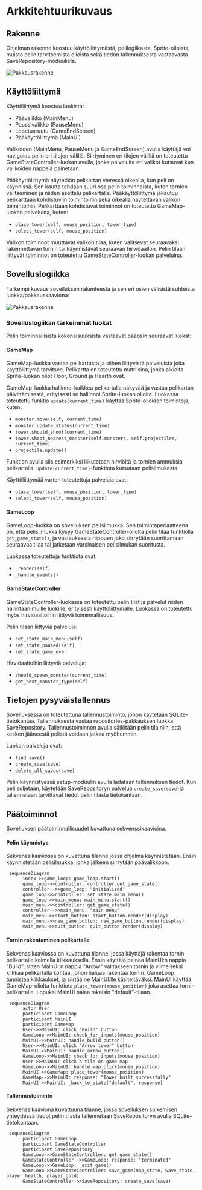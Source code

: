# Arkkitehtuurikuvaus

## Rakenne
Ohjelman rakenne koostuu käyttöliittymästä, pelilogiikasta, Sprite-olioista, muista
pelin tarvitsemista olioista sekä tiedon tallennuksesta vastaavasta SaveRepository-moduulista.

![Pakkausrakenne](./kuvat/pakkausrakenne.png)

## Käyttöliittymä
Käyttöliittymä koostuu luokista:
- Päävalikko (MainMenu)
- Paussivalikko (PauseMenu)
- Lopetusruutu (GameEndScreen)
- Pääkäyttöliittymä (MainUI)

Valikoiden (MainMenu, PauseMenu ja GameEndScreen) avulla käyttäjä voi navigoida pelin eri tilojen välillä.
Siirtyminen eri tilojen välillä on toteutettu GameStateController-luokan avulla, jonka palveluita
eri valikot kutsuvat kun valikoiden nappeja painetaan.

Pääkäyttöliittymä näytetään pelikartan vieressä oikealla, kun peli on käynnissä. Sen kautta tehdään
suuri osa pelin toiminnoista, kuten tornien valitseminen ja niiden asettelu pelikartalle. Pääkäyttöliittymä
jakautuu pelikarttaan kohdistuviin toimintoihin sekä oikealla näytettävän valikon toimintoihin.
Pelikarttaan kohdistuvat toiminnot on toteutettu GameMap-luokan palveluina, kuten:

- `place_tower(self, mouse_position, tower_type)`
- `select_tower(self, mouse_position)`

Valikon toiminnot muuttavat valikon tilaa, kuten valitsevat seuraavaksi rakennettavan tornin
tai käynnistävät seuraavan hirviöaallon. Pelin tilaan liittyvät toiminnot on toteutettu
GameStateController-luokan palveluina.

## Sovelluslogiikka
Tarkempi kuvaus sovelluksen rakenteesta ja sen eri osien
välisistä suhteista luokka/pakkauskaaviona:

![Pakkausrakenne](./kuvat/pakkaus_ja_luokka.png)

### Sovelluslogiikan tärkeimmät luokat
Pelin toiminnallisista kokonaisuuksista vastaavat pääosin
seuraavat luokat:
#### GameMap

GameMap-luokka vastaa pelikartasta ja siihen liittyvistä palveluista joita käyttöliittymä tarvitsee. Pelikartta 
on toteutettu matriisina, jonka alkioita Sprite-luokan oliot Floor, Ground ja Hearth ovat.

GameMap-luokka hallinnoi kaikkea pelikartalla näkyvää ja vastaa pelikartan päivittämisestä, erityisesti 
se hallinnoi Sprite-luokan olioita. Luokassa toteutettu funktio `update(current_time)` käyttää Sprite-olioiden toimintoja, kuten:
- `monster.move(self, current_time)`
- `monster.update_status(current_time)`
- `tower.should_shoot(current_time)`
- `tower.shoot_nearest_monster(self.monsters, self.projectiles, current_time)`
- `projectile.update()`

Funktion avulla siis esimerkiksi liikutetaan hirviöitä ja tornien ammuksia pelikartalla. `update(current_time)`-funktiota kutsutaan
pelisilmukasta.

Käyttöliittymää varten toteutettuja palveluja ovat:
- `place_tower(self, mouse_position, tower_type)`
- `select_tower(self, mouse_position)`


#### GameLoop

GameLoop-luokka on sovelluksen pelisilmukka. Sen toimintaperiaatteena on, että pelisilmukka kysyy GameStateController-oliolta pelin tilaa
funktiolla `get_game_state()`, ja vastauksesta riippuen joko siirrytään suorittamaan seuraavaa tilaa tai
jatketaan varsinaisen pelisilmukan suoritusta.

Luokassa toteutettuja funktiota ovat:
- `_render(self)`
- `_handle_events()`

#### GameStateController
GameStateController-luokassa on toteutettu pelin tilat ja palvelut niiden hallintaan muille luokille, erityisesti käyttöliittymälle.
Luokassa on toteutettu myös hirviöaaltoihin liittyvä toiminnallisuus.

Pelin tilaan liittyviä palveluja:
- `set_state_main_menu(self)`
- `set_state_paused(self)`
- `set_state_game_over`

Hirviöaaltoihin liittyviä palveluja:
- `should_spawn_monster(current_time)`
- `get_next_monster_type(self)`


## Tietojen pysyväistallennus

Sovelluksessa on toteutettuna tallennustoiminto, johon käytetään SQLite-tietokantaa. Tallennuksesta vastaa
repositories-pakkauksen luokka SaveRepository. Tallennustoiminnon avulla säilötään pelin tila niin, että kesken
jääneestä pelistä voidaan jatkaa myöhemmin.

Luokan palveluja ovat:
- `find_save()`
- `create_save(save)`
- `delete_all_saves(save)`

Pelin käynnistyessä setup-moduulin avulla ladataan tallennuksen tiedot. Kun peli suljetaan, käytetään
SaveRepositoryn palvelua  `create_save(save)`ja tallennetaan tarvittavat tiedot pelin tilasta tietokantaan.

## Päätoiminnot

Sovelluksen päätoiminnallisuudet kuvattuna sekvenssikaavioina.

#### Pelin käynnistys

Sekvenssikaaviossa on kuvattuna tilanne jossa ohjelma käynnistetään. Ensin 
käynnistetään pelisilmukka, jonka jälkeen siirrytään päävalikkoon.

```mermaid
 sequenceDiagram
      index->>game_loop: game_loop.start()
      game_loop->>controller: controller.get_game_state()
      controller-->>game_loop: "initialized"
      game_loop->>controller: set_state_main_menu()
      game_loop->>main_menu: main_menu.start()
      main_menu->>controller: get_game_state()
      controller-->>main_menu: "main menu"
      main_menu->>start_button: start_button.render(display)
      main_menu->>new_game_button: new_game_button.render(display)
      main_menu->>quit_button: quit_button.render(display)
```

#### Tornin rakentaminen pelikartalle
Sekvenssikaaviossa on kuvattuna tilanne, jossa käyttäjä rakentaa tornin pelikartalle
kolmella klikkauksella. Ensin käyttäjä painaa MainUI:n nappia "Build", sitten MainUI:n 
nappia "Arrow" valitakseen tornin ja viimeiseksi klikkaa pelikartalla kohtaa, johon haluaa rakentaa tornin.
GameLoop tunnistaa klikkaukset, ja siirtää ne MainUI:lle käsiteltäväksi. MainUI käyttää
GameMap-oliolta funktiota `place_tower(mouse_position)` joka asettaa tornin pelikartalle. Lopuksi
MainUI palaa takaisin "default"-tilaan.

```mermaid
 sequenceDiagram
      actor User
      participant GameLoop
      participant MainUI
      participant GameMap
      User->>MainUI: click "Build" button
      GameLoop->>MainUI: check_for_inputs(mouse_position)
      MainUI->>MainUI: handle_build_button()
      User->>MainUI: click "Arrow tower" button
      MainUI->>MainUI: handle_arrow_button()
      GameLoop->>MainUI: check_for_inputs(mouse_position)
      User->>MainUI: click a tile on game map
      GameLoop->>MainUI: handle_map_click(mouse_position)
      MainUI->>GameMap: place_tower(mouse_position)
      GameMap-->>MainUI: response: "Tower built successfully"
      MainUI->>MainUI: _back_to_state("default", response)
```

#### Tallennustoiminto
Sekvenssikaaviona kuvattuuna tilanne, jossa sovelluksen sulkemisen yhteydessä tiedot pelin tilasta tallennetaan
SaveRepositoryn avulla SQLite-tietokantaan. 

```mermaid
 sequenceDiagram
      participant GameLoop
      participant GameStateController
      participant SaveRepository
      GameLoop->>GameStateController: get_game_state()
      GameStateController-->>GameLoop: response: "terminated"
      GameLoop->>GameLoop: _exit_game()
      GameLoop->>GameStateController: save_game(map_state, wave_state, player_health, player_gold)
      GameStateController->>SaveRepository: create_save(save)
```



